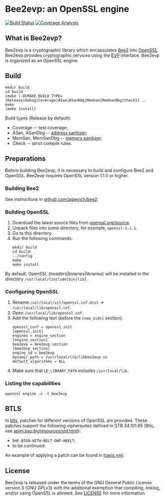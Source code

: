 Bee2evp: an OpenSSL engine
==========================

[![Build Status](https://travis-ci.org/bcrypto/bee2evp.svg?branch=master)](https://travis-ci.org/bcrypto/bee2evp)
[![Coverage Analysis](https://codecov.io/gh/bcrypto/bee2evp/coverage.svg?branch=master)](https://codecov.io/gh/bcrypto/bee2evp?branch=master)

What is Bee2evp?
----------------

Bee2evp is a cryptographic library which encapsulates [Bee2](https://github.com/agievich/bee2)
into [OpenSSL](openssl.org). Bee2evp provides cryptographic services using the 
[EVP](https://wiki.openssl.org/index.php/EVP) interface. Bee2evp is organized 
as an OpenSSL engine.

Build
-----
```
mkdir build
cd build
cmake [-DCMAKE_BUILD_TYPE={Release|Debug|Coverage|ASan|ASanDbg|MemSan|MemSanDbg|Check}] ..
make
[make install]
```

Build types (Release by default):
   
*  Coverage -- test coverage; 
*  ASan, ASanDbg -- [address sanitizer](http://en.wikipedia.org/wiki/AddressSanitizer);
*  MemSan, MemSanDbg -- [memory sanitizer](http://code.google.com/p/memory-sanitizer/);
*  Check -- strict compile rules.

Preparations
------------

Before building Bee2evp, it is necessary to build and configure Bee2 and OpenSSL. 
Bee2evp requires OpenSSL version 1.1.0 or higher.

### Building Bee2

See instructions in [github.com/agievich/bee2](https://github.com/agievich/bee2).

### Building OpenSSL

1. Download the latest source files from [openssl.org/source](https://openssl.org/source).
2. Unpack files into some directory, for example, `openssl-1.1.1`.
3. Go to this directory.
4. Run the following commands:
   ```		
   mkdir build
   cd build
   ../config 
   make
   make install
   ```

By default, OpenSSL {headers|binaries|libraries} will be installed
in the directory `/usr/local/{include|bin|lib}`.

### Configuring OpenSSL

1. Rename `/usr/local/ssl/openssl.cnf.dist` -> `/usr/local/lib/openssl.cnf`.
2. Open `/usr/local/lib/openssl.cnf`.
3. Add the following text (before the `[new_oids]` section):
   ```
   openssl_conf = openssl_init
   [openssl_init]
   engines = engine_section
   [engine_section]
   bee2evp = bee2evp_section
   [bee2evp_section]
   engine_id = bee2evp
   dynamic_path = /usr/local/lib/libbee2evp.so
   default_algorithms = ALL
   ```
4. Make sure that `LD_LIBRARY_PATH` includes `/usr/local/lib`.
   
### Listing the capabilities

```
openssl engine -c -t bee2evp
```

BTLS
----

In [btls](btls), patches for different versions of OpenSSL are provided. These 
patches support the following ciphersuites defined in STB 34.101.65 (Btls, see 
[apmi.bsu.by/resources/std.html](http://apmi.bsu.by/resources/std.html)):
- `DHE-BIGN-WITH-BELT-DWP-HBELT`;
- to be continued.

An example of applying a patch can be found in [travis.yml](travis.yml).

License
-------

Bee2evp is released under the terms of the GNU General Public License version 3
(GNU GPLv3) with the additional exemption that compiling, linking, 
and/or using OpenSSL is allowed. See [LICENSE](LICENSE) for more information.
